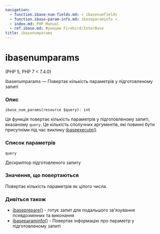 ```yaml
---
navigation:
  - function.ibase-num-fields.md: « ibasenumfields
  - function.ibase-param-info.md: ibaseparaminfo »
  - index.md: PHP Manual
  - ref.ibase.md: Функции Firebird/InterBase
title: ibasenumparams
---
```

# ibasenumparams

(PHP 5, PHP 7 < 7.4.0)

ibasenumparams — Повертає кількість параметрів у підготовленому запиті

### Опис

```methodsynopsis
ibase_num_params(resource $query): int
```

Ця функція повертає кількість параметрів у підготовленому запиті, вказаному `query`. Це кількість сполучних аргументів, які повинні бути присутніми під час виклику [ibaseexecute()](function.ibase-execute.md)

### Список параметрів

`query`

Дескриптор підготовленого запиту

### Значення, що повертаються

Повертає кількість параметрів як цілого числа.

### Дивіться також

-   [ibaseprepare()](function.ibase-prepare.md) - готує запит для подальшого зв'язування псевдозмінних та виконання
-   [ibaseparaminfo()](function.ibase-param-info.md) - Повертає інформацію про параметр у підготовленому запиті
